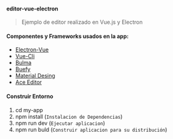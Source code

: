 #### editor-vue-electron

> Ejemplo de editor realizado en Vue.js y Electron

#### Componentes y Frameworks usados en la app:
* [Electron-Vue](https://github.com/SimulatedGREG/electron-vue)
* [Vue-Cli](https://github.com/vuejs/vue-cli)
* [Bulma](https://bulma.io/)
* [Buefy](https://buefy.github.io/#/)
* [Material Desing](https://www.npmjs.com/package/vue-material-design-icons) 
* [Ace Editor](https://ace.c9.io/)

#### Construir Entorno
1. cd my-app
2. npm install  (`Instalacion de Dependencias`)
3. npm run dev  (`Ejecutar aplicacion`)
4. npm run buld (`Construir aplicacion para su distribución`)